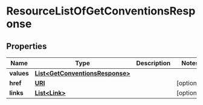

# ResourceListOfGetConventionsResponse

## Properties

Name | Type | Description | Notes
------------ | ------------- | ------------- | -------------
**values** | [**List&lt;GetConventionsResponse&gt;**](GetConventionsResponse.md) |  | 
**href** | [**URI**](URI.md) |  |  [optional]
**links** | [**List&lt;Link&gt;**](Link.md) |  |  [optional]



